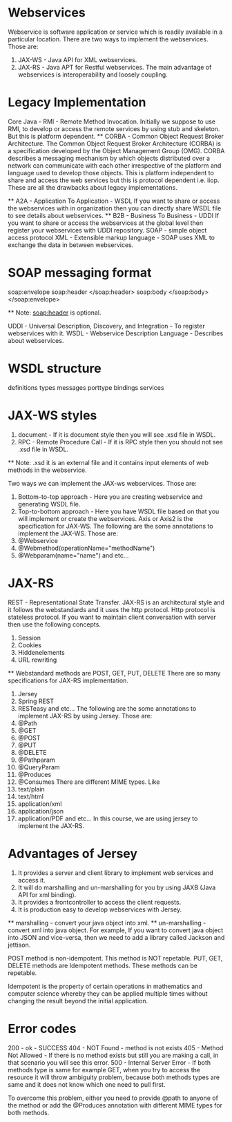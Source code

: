 # Webservices
Webservice is software application or service which is readily available in a particular location.
There are two ways to implement the webservices. Those are:
1. JAX-WS - Java API for XML webservices.
2. JAX-RS - Java APT for Restful webservices.
The main advantage of webservices is interoperability and loosely coupling.

# Legacy Implementation
Core Java - RMI - Remote Method Invocation.
Initially we suppose to use RMI, to develop or access the remote services by using stub and skeleton.
But this is platform dependent.
** CORBA - Common Object Request Broker Architecture.
The Common Object Request Broker Architecture (CORBA) is a specification developed by the Object Management Group (OMG). 
CORBA describes a messaging mechanism by which objects distributed over a network can communicate with each other irrespective of the platform and language used to develop those objects.
This is platform independent to share and access the web services but this is protocol dependent i.e. iiop.
These are all the drawbacks about legacy implementations.

** A2A - Application To Application - WSDL
If you want to share or access the webservices with in organization then you can directly share WSDL file to see details about webservices.
** B2B - Business To Business - UDDI
If you want to share or access the webservices at the global level then register your webservices with UDDI repository.
SOAP - simple object access protocol
XML - Extensible markup language - SOAP uses XML to exchange the data in between webservices.

# SOAP messaging format

soap:envelope
 soap:header </soap:header>
 soap:body </soap:body>
</soap:envelope>

** Note: <soap:header> is optional.

UDDI -  Universal Description, Discovery, and Integration - To register webservices with it.
WSDL - Webservice Description Language - Describes about webservices.

# WSDL structure

definitions
 types </types>
 messages </messages>
 porttype </porttype>
 bindings </bindings>
 services </services>
</definitions>


# JAX-WS styles

1. document - If it is document style then you will see .xsd file in WSDL.
2. RPC - Remote Procedure Call  - If it is RPC style then you should not see .xsd file in WSDL.

** Note: .xsd it is an external file and it contains input elements of web methods in the webservice.

Two ways we can implement the JAX-ws webservices. Those are:
1. Bottom-to-top approach - Here you are creating webservice and generating WSDL file.
2. Top-to-bottom approach - Here you have WSDL file based on that you will implement or create the webservices.
Axis or Axis2 is the specification for JAX-WS.
The following are the some annotations to implement the JAX-WS. Those are:
1. @Webservice
2. @Webmethod(operationName="methodName")
3. @Webparam(name="name") and etc...

# JAX-RS
REST - Representational State Transfer.
JAX-RS is an architectural style and it follows the webstandards and it uses the http protocol.
Http protocol is stateless protocol.
If you want to maintain client conversation with server then use the following concepts.
1. Session
2. Cookies
3. Hiddenelements
4. URL rewriting

** Webstandard methods are
POST, GET, PUT, DELETE
There are so many specifications for JAX-RS implementation.
1. Jersey
2. Spring REST
3. RESTeasy and etc...
The following are the some annotations to implement JAX-RS by using Jersey. Those are:
1. @Path
2. @GET
3. @POST
4. @PUT
5. @DELETE
6. @Pathparam
7. @QueryParam
8. @Produces
9. @Consumes
There are different MIME types. Like
1. text/plain
2. text/html
3. application/xml
4. application/json
5. application/PDF and etc...
In this course, we are using jersey to implement the JAX-RS.

# Advantages of Jersey
1. It provides a server and client library to implement web services and access it.
2. It will do marshalling and un-marshalling for you by using JAXB (Java API for xml binding).
3. It provides a frontcontroller to access the client requests.
4. It is production easy to develop webservices with Jersey.

** marshalling - convert your java object into xml.
** un-marshalling - convert xml into java object.
For example, If you want to convert java object into JSON and vice-versa, then we need to add a library called Jackson and jettison.

POST method is non-idempotent. This method is NOT repetable.
PUT, GET, DELETE methods are Idempotent methods. These methods can be repetable.

Idempotent is the property of certain operations in mathematics and computer science whereby they can be applied multiple times without changing the result beyond the initial application.

# Error codes

200 - ok - SUCCESS
404 - NOT Found - method is not exists
405 - Method Not Allowed - If there is no method exists but still you are making a call, in that scenario you will see this error.
500 - Internal Server Error - If both methods type is same for example GET, when you try to access the resource it will throw ambiguity problem, because both methods types are same and it does not know which one need to pull first.

To overcome this problem, either you need to provide @path to anyone of the method or add the @Produces annotation with different MIME types for both methods.

